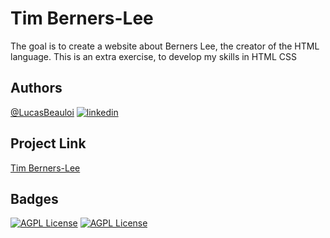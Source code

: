 # Tim Berners-Lee
The goal is to create a website about Berners Lee, the creator of the HTML language. This is an extra exercise, to develop my skills in HTML CSS


## Authors

[@LucasBeauloi](https://github.com/lbeauloi) [![linkedin](https://img.shields.io/badge/linkedin-0A66C2?style=for-the-badge&logo=linkedin&logoColor=white)](https://www.linkedin.com/in/lucas-beauloi/)
 

## Project Link 
[Tim Berners-Lee](https://lbeauloi.github.io/website-berners-lee/)
## Badges
[![AGPL License](https://camo.githubusercontent.com/9a7c8c4ee62739436a191706be9f786a813dc377ce778522da198cb94874dc22/68747470733a2f2f696d672e736869656c64732e696f2f62616467652f2d48544d4c352d2532334534344432373f7374796c653d666c61742d737175617265266c6f676f3d68746d6c35266c6f676f436f6c6f723d666666666666)](http://www.gnu.org/licenses/agpl-3.0)
[![AGPL License](https://camo.githubusercontent.com/19d98ab99fe0a1a5c00ef27920be3ada8548f2476877db0598960ac2a5f8788d/68747470733a2f2f696d672e736869656c64732e696f2f62616467652f2d435353332d2532333135373242363f7374796c653d666c61742d737175617265266c6f676f3d63737333)](http://www.gnu.org/licenses/agpl-3.0)
